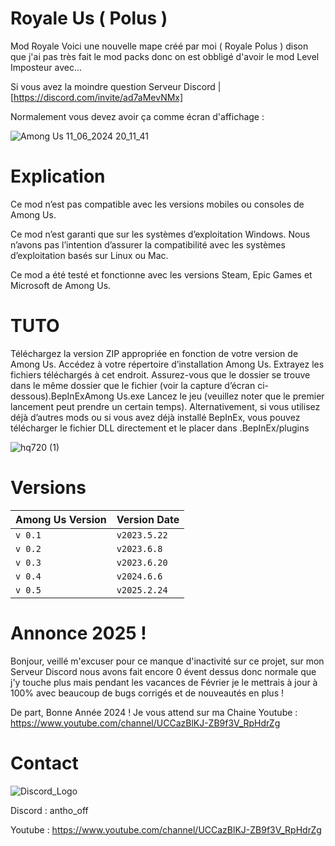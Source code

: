 # Royale Us ( Polus )
Mod Royale
Voici une nouvelle mape créé par moi ( Royale Polus ) dison que j'ai pas très fait le mod packs donc on est obbligé d'avoir le mod Level Imposteur avec...

Si vous avez la moindre question Serveur Discord | [https://discord.com/invite/ad7aMevNMx]


Normalement vous devez avoir ça comme écran d'affichage : 

![Among Us 11_06_2024 20_11_41](https://github.com/AnthoYt/Royale-Us/assets/113532396/a32b30ad-2fec-40df-ae83-793079db1faa)

# Explication 
Ce mod n’est pas compatible avec les versions mobiles ou consoles de Among Us.

Ce mod n’est garanti que sur les systèmes d’exploitation Windows. Nous n’avons pas l’intention d’assurer la compatibilité avec les systèmes d’exploitation basés sur Linux ou Mac.

Ce mod a été testé et fonctionne avec les versions Steam, Epic Games et Microsoft de Among Us.

# TUTO
Téléchargez la version ZIP appropriée en fonction de votre version de Among Us.
Accédez à votre répertoire d’installation Among Us.
Extrayez les fichiers téléchargés à cet endroit. Assurez-vous que le dossier se trouve dans le même dossier que le fichier (voir la capture d’écran ci-dessous).BepInExAmong Us.exe
Lancez le jeu (veuillez noter que le premier lancement peut prendre un certain temps).
Alternativement, si vous utilisez déjà d’autres mods ou si vous avez déjà installé BepInEx, vous pouvez télécharger le fichier DLL directement et le placer dans .BepInEx/plugins

![hq720 (1)](https://github.com/user-attachments/assets/464e0f80-ca8e-4b75-a605-43a7a8d5a50d)

# Versions

| Among Us Version  | Version Date |
| -------------  | ------------- |
|  `v 0.1`  |  `v2023.5.22`| [Download](https://github.com/AnthoYt/Royale-Us/releases/tag/0.1)  |
| `v 0.2`   |`v2023.6.8`   | [Download](https://github.com/AnthoYt/Royale-Us/releases/tag/0.2)  |
| `v 0.3`  | `v2023.6.20`  | [Download](https://github.com/AnthoYt/Royale-Us/releases/tag/0.3)  |
|  `v 0.4` |   `v2024.6.6` | [Download](https://github.com/AnthoYt/Royale-Us/releases/tag/0.4)  |
|   `v 0.5` | `v2025.2.24` | [Download] En Cours de Création  |



# Annonce 2025 !
Bonjour, veillé m'excuser pour ce manque d'inactivité sur ce projet, sur mon Serveur Discord nous avons fait encore 0 évent dessus donc normale que j'y touche plus mais pendant les vacances de Février je le mettrais à jour à 100% avec beaucoup de bugs corrigés et de nouveautés en plus !

De part, Bonne Année 2024 ! Je vous attend sur ma
Chaine Youtube : 
https://www.youtube.com/channel/UCCazBlKJ-ZB9f3V_RpHdrZg

# Contact
![Discord_Logo](https://github.com/user-attachments/assets/6c01a6b3-829a-4eb2-8c77-dc80eee5f774)

Discord :
antho_off

Youtube : 
https://www.youtube.com/channel/UCCazBlKJ-ZB9f3V_RpHdrZg




